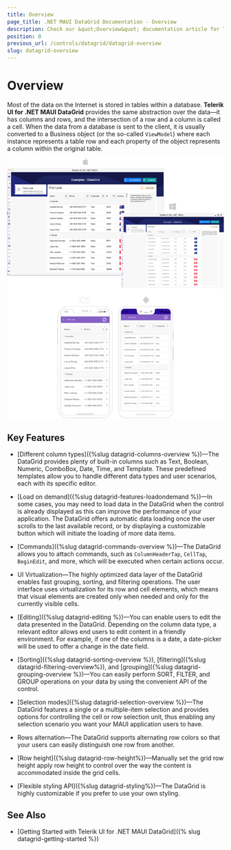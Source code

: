 ```yaml
---
title: Overview
page_title: .NET MAUI DataGrid Documentation - Overview
description: Check our &quot;Overview&quot; documentation article for Telerik DataGrid for .NET MAUI control.
position: 0
previous_url: /controls/datagrid/datagrid-overview
slug: datagrid-overview
---
```


# Overview

Most of the data on the Internet is stored in tables within a database. **Telerik UI for .NET MAUI DataGrid** provides the same abstraction over the data&mdash;it has columns and rows, and the intersection of a row and a column is called a cell. When the data from a database is sent to the client, it is usually converted to a Business object (or the so-called `ViewModel`) where each instance represents a table row and each property of the object represents a column within the original table.

![DataGrid Overview](images/datagrid-overview.png)

## Key Features

* [Different column types]({%slug datagrid-columns-overview %})&mdash;The DataGrid provides plenty of built-in columns such as Text, Boolean, Numeric, ComboBox, Date, Time, and Template. These predefined templates allow you to handle different data types and user scenarios, each with its specific editor.

* [Load on demand]({%slug datagrid-features-loadondemand %})&mdash;In some cases, you may need to load data in the DataGrid when the control is already displayed as this can improve the performance of your application. The DataGrid offers automatic data loading once the user scrolls to the last available record, or by displaying a customizable button which will initiate the loading of more data items.

* [Commands]({%slug datagrid-commands-overview %})&mdash;The DataGrid allows you to attach commands, such as `ColumnHeaderTap`, `CellTap`, `BeginEdit`, and more, which will be executed when certain actions occur.

* UI Virtualization&mdash;The highly optimized data layer of the DataGrid enables fast grouping, sorting, and filtering operations. The user interface uses virtualization for its row and cell elements, which means that visual elements are created only when needed and only for the currently visible cells.

* [Editing]({%slug datagrid-editing %})&mdash;You can enable users to edit the data presented in the DataGrid. Depending on the column data type, a relevant editor allows end users to edit content in a friendly environment. For example, if one of the columns is a date, a date-picker will be used to offer a change in the date field.

* [Sorting]({%slug datagrid-sorting-overview %}), [filtering]({%slug datagrid-filtering-overview%}), and [grouping]({%slug datagrid-grouping-overview %})&mdash;You can easily perform SORT, FILTER, and GROUP operations on your data by using the convenient API of the control.

* [Selection modes]({%slug datagrid-selection-overview %})&mdash;The DataGrid features a single or a multiple-item selection and provides options for controlling the cell or row selection unit, thus enabling any selection scenario you want your MAUI application users to have.

* Rows alternation&mdash;The DataGrid supports alternating row colors so that your users can easily distinguish one row from another.

* [Row height]({%slug datagrid-row-height%})&mdash;Manually set the grid row height apply row height to control over the way the content is accommodated inside the grid cells.

* [Flexible styling API]({%slug datagrid-styling%})&mdash;The DataGrid is highly customizable if you prefer to use your own styling.

## See Also

- [Getting Started with Telerik UI for .NET MAUI DataGrid]({% slug datagrid-getting-started %})
